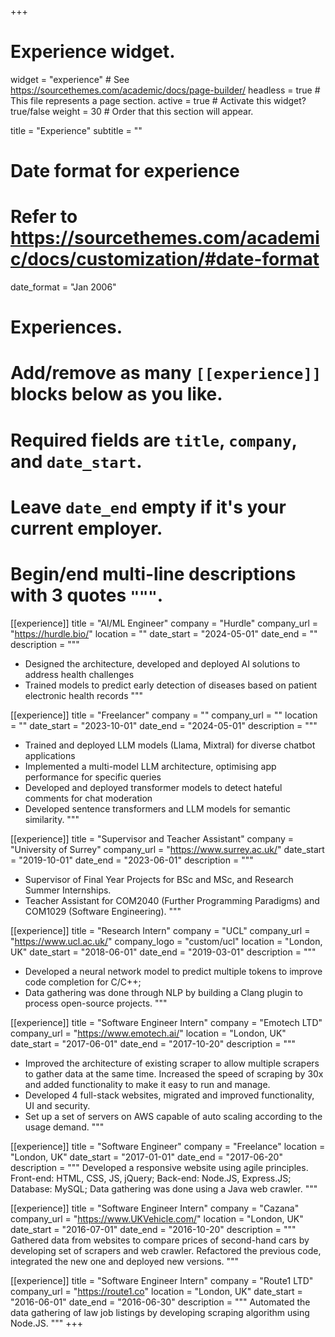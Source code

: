 +++
# Experience widget.
widget = "experience"  # See https://sourcethemes.com/academic/docs/page-builder/
headless = true  # This file represents a page section.
active = true  # Activate this widget? true/false
weight = 30  # Order that this section will appear.

title = "Experience"
subtitle = ""

# Date format for experience
#   Refer to https://sourcethemes.com/academic/docs/customization/#date-format
date_format = "Jan 2006"

# Experiences.
#   Add/remove as many `[[experience]]` blocks below as you like.
#   Required fields are `title`, `company`, and `date_start`.
#   Leave `date_end` empty if it's your current employer.
#   Begin/end multi-line descriptions with 3 quotes `"""`.

[[experience]]
  title = "AI/ML Engineer"
  company = "Hurdle"
  company_url = "https://hurdle.bio/"
  location = ""
  date_start = "2024-05-01"
  date_end = ""
  description = """
  - Designed the architecture, developed and deployed AI solutions to address health challenges
  - Trained models to predict early detection of diseases based on patient electronic health records
  """

[[experience]]
  title = "Freelancer"
  company = ""
  company_url = ""
  location = ""
  date_start = "2023-10-01"
  date_end = "2024-05-01"
  description = """
- Trained and deployed LLM models (Llama, Mixtral) for diverse chatbot applications
- Implemented a multi-model LLM architecture, optimising app performance for specific queries
- Developed and deployed transformer models to detect hateful comments for chat moderation
- Developed sentence transformers and LLM models for semantic similarity.
  """

[[experience]]
  title = "Supervisor and Teacher Assistant"
  company = "University of Surrey"
  company_url = "https://www.surrey.ac.uk/"
  date_start = "2019-10-01"
  date_end = "2023-06-01"
  description = """
  - Supervisor of Final Year Projects for BSc and MSc, and Research Summer Internships.
  - Teacher Assistant for COM2040 (Further Programming Paradigms) and COM1029 (Software Engineering).
  """

[[experience]]
  title = "Research Intern"
  company = "UCL"
  company_url = "https://www.ucl.ac.uk/"
  company_logo = "custom/ucl"
  location = "London, UK"
  date_start = "2018-06-01"
  date_end = "2019-03-01"
  description = """
  - Developed a neural network model to predict multiple tokens to improve code completion for C/C++; 
  - Data gathering was done through NLP by building a Clang plugin to process open-source projects.
  """

[[experience]]
  title = "Software Engineer Intern"
  company = "Emotech LTD"
  company_url = "https://www.emotech.ai/"
  location = "London, UK"
  date_start = "2017-06-01"
  date_end = "2017-10-20"
  description = """
  - Improved the architecture of existing scraper to allow multiple scrapers to gather data at the same time. Increased
the speed of scraping by 30x and added functionality to make it easy to run and manage.
  - Developed 4 full-stack websites, migrated and improved functionality, UI and security.
  - Set up a set of servers on AWS capable of auto scaling according to the usage demand.
  """

  [[experience]]
  title = "Software Engineer"
  company = "Freelance"
  location = "London, UK"
  date_start = "2017-01-01"
  date_end = "2017-06-20"
  description = """
  Developed a responsive website using agile principles. Front-end: HTML, CSS, JS, jQuery; Back-end: Node.JS, Express.JS; Database: MySQL; Data gathering was done using a Java web crawler.
  """

  [[experience]]
  title = "Software Engineer Intern"
  company = "Cazana"
  company_url = "https://www.UKVehicle.com/"
  location = "London, UK"
  date_start = "2016-07-01"
  date_end = "2016-10-20"
  description = """
  Gathered data from websites to compare prices of second-hand cars by developing set of scrapers and web crawler. Refactored the previous code, integrated the new one and deployed new versions.
  """

  [[experience]]
  title = "Software Engineer Intern"
  company = "Route1 LTD"
  company_url = "https://route1.co"
  location = "London, UK"
  date_start = "2016-06-01"
  date_end = "2016-06-30"
  description = """
  Automated the data gathering of law job listings by developing scraping algorithm using Node.JS.
  """
+++
